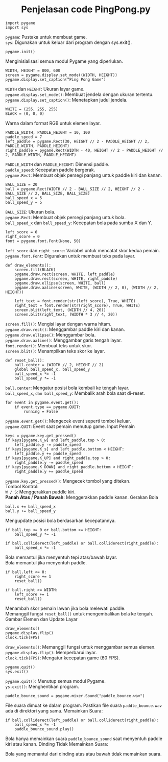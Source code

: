
<h1 align='center'>Penjelasan code PingPong.py</h1>




<!-- 1. Inisialisasi Pygame dan Pengaturan Dasar -->

```
import pygame
import sys
```
`pygame`: Pustaka untuk membuat game.
<br>
`sys`: Digunakan untuk keluar dari program dengan sys.exit().
```
pygame.init()
```
Menginisialisasi semua modul Pygame yang diperlukan.
```
WIDTH, HEIGHT = 800, 600
screen = pygame.display.set_mode((WIDTH, HEIGHT))
pygame.display.set_caption("Ping Pong Game")
```
`WIDTH` dan `HEIGHT`: Ukuran layar game.
<br>
`pygame.display.set_mode()`: Membuat jendela dengan ukuran tertentu.
<br>
`pygame.display.set_caption()`: Menetapkan judul jendela.

<!-- 2. Definisi Warna -->
```
WHITE = (255, 255, 255)
BLACK = (0, 0, 0)
```
Warna dalam format RGB untuk elemen layar.

<!-- 3. Pengaturan Paddle dan Bola -->

```
PADDLE_WIDTH, PADDLE_HEIGHT = 10, 100
paddle_speed = 7
left_paddle = pygame.Rect(30, HEIGHT // 2 - PADDLE_HEIGHT // 2, PADDLE_WIDTH, PADDLE_HEIGHT)
right_paddle = pygame.Rect(WIDTH - 40, HEIGHT // 2 - PADDLE_HEIGHT // 2, PADDLE_WIDTH, PADDLE_HEIGHT)
```
`PADDLE_WIDTH` dan `PADDLE_HEIGHT`: Dimensi paddle.
<br>
`paddle_speed`: Kecepatan paddle bergerak.
<br>
`pygame.Rect`: Membuat objek persegi panjang untuk paddle kiri dan kanan.

```
BALL_SIZE = 20
ball = pygame.Rect(WIDTH // 2 - BALL_SIZE // 2, HEIGHT // 2 - BALL_SIZE // 2, BALL_SIZE, BALL_SIZE)
ball_speed_x = 5
ball_speed_y = 5
```
`BALL_SIZE`: Ukuran bola.
<br>
`pygame.Rect`: Membuat objek persegi panjang untuk bola.
<br>
`ball_speed_x` dan `ball_speed_y`: Kecepatan bola pada sumbu X dan Y.
<!-- 4. Skor dan Font -->

```
left_score = 0
right_score = 0
font = pygame.font.Font(None, 50)
```
`left_score` dan `right_score`: Variabel untuk mencatat skor kedua pemain.
<br>
`pygame.font.Font`: Digunakan untuk membuat teks pada layar.
<!-- 5. Fungsi untuk Menggambar Elemen -->

```
def draw_elements():
    screen.fill(BLACK)
    pygame.draw.rect(screen, WHITE, left_paddle)
    pygame.draw.rect(screen, WHITE, right_paddle)
    pygame.draw.ellipse(screen, WHITE, ball)
    pygame.draw.aaline(screen, WHITE, (WIDTH // 2, 0), (WIDTH // 2, HEIGHT))

    left_text = font.render(str(left_score), True, WHITE)
    right_text = font.render(str(right_score), True, WHITE)
    screen.blit(left_text, (WIDTH // 4, 20))
    screen.blit(right_text, (WIDTH * 3 // 4, 20))
```
`screen.fill()`: Mengisi layar dengan warna hitam.
<br>
`pygame.draw.rect()`: Menggambar paddle kiri dan kanan.
<br>
`pygame.draw.ellipse()`: Menggambar bola.
<br>
`pygame.draw.aaline()`: Menggambar garis tengah layar.
<br>
`font.render()`: Membuat teks untuk skor.
<br>
`screen.blit()`: Menampilkan teks skor ke layar.
<!-- 6. Fungsi Reset Bola -->

```
def reset_ball():
    ball.center = (WIDTH // 2, HEIGHT // 2)
    global ball_speed_x, ball_speed_y
    ball_speed_x *= -1
    ball_speed_y *= -1
```
`ball.center`: Mengatur posisi bola kembali ke tengah layar.
<br>
`ball_speed_x`, `dan ball_speed_y`: Membalik arah bola saat di-reset.
<!-- 7. Game Loop -->
<!-- Event Handling -->
```
for event in pygame.event.get():
    if event.type == pygame.QUIT:
        running = False
```
`pygame.event.get()`: Mengecek event seperti tombol keluar.
<br>
`pygame.QUIT`: Event saat pemain menutup game.
Input Pemain

```
keys = pygame.key.get_pressed()
if keys[pygame.K_w] and left_paddle.top > 0:
    left_paddle.y -= paddle_speed
if keys[pygame.K_s] and left_paddle.bottom < HEIGHT:
    left_paddle.y += paddle_speed
if keys[pygame.K_UP] and right_paddle.top > 0:
    right_paddle.y -= paddle_speed
if keys[pygame.K_DOWN] and right_paddle.bottom < HEIGHT:
    right_paddle.y += paddle_speed
```
`pygame.key.get_pressed()`: Mengecek tombol yang ditekan.
<br>
Tombol Kontrol:
<br>
`W / S`: Menggerakkan paddle kiri.
<br>
<strong>Panah Atas</strong> / <strong>Panah Bawah</strong>: Menggerakkan paddle kanan.
Gerakan Bola

```
ball.x += ball_speed_x
ball.y += ball_speed_y
```
Mengupdate posisi bola berdasarkan kecepatannya.
<!-- Pantulan Bola -->

```
if ball.top <= 0 or ball.bottom >= HEIGHT:
    ball_speed_y *= -1

if ball.colliderect(left_paddle) or ball.colliderect(right_paddle):
    ball_speed_x *= -1
```
Bola memantul jika menyentuh tepi atas/bawah layar.
<br>
Bola memantul jika menyentuh paddle.
<!-- Reset dan Skor -->

```
if ball.left <= 0:
    right_score += 1
    reset_ball()

if ball.right >= WIDTH:
    left_score += 1
    reset_ball()
```
Menambah skor pemain lawan jika bola melewati paddle.
<br>
Memanggil fungsi `reset_ball()` untuk mengembalikan bola ke tengah.
Gambar Elemen dan Update Layar

```
draw_elements()
pygame.display.flip()
clock.tick(FPS)
```
`draw_elements()`: Memanggil fungsi untuk menggambar semua elemen.
<br>
`pygame.display.flip()`: Memperbarui layar.
<br>
`clock.tick(FPS)`: Mengatur kecepatan game (60 FPS).
<!-- 8. Keluar dari Game -->

```
pygame.quit()
sys.exit()
```
`pygame.quit()`: Menutup semua modul Pygame.
<br>
`ys.exit()`: Menghentikan program.

```
paddle_bounce_sound = pygame.mixer.Sound("paddle_bounce.wav")
```
File suara dimuat ke dalam program. Pastikan file suara `paddle_bounce.wav` ada di direktori yang sama.
Memainkan Suara:

```
if ball.colliderect(left_paddle) or ball.colliderect(right_paddle):
    ball_speed_x *= -1
    paddle_bounce_sound.play()
```
Bola hanya memainkan suara `paddle_bounce_sound` saat menyentuh paddle kiri atau kanan.
Dinding Tidak Memainkan Suara:

Bola yang memantul dari dinding atas atau bawah tidak memainkan suara.